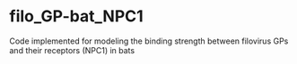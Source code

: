 # filo_GP-bat_NPC1
Code implemented for modeling the binding strength between filovirus GPs and their receptors (NPC1) in bats
